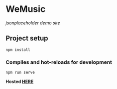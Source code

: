 # WeMusic
*jsonplaceholder demo site*

## Project setup
```
npm install
```

### Compiles and hot-reloads for development
```
npm run serve
```

**Hosted [HERE](https://we-music.netlify.com)**
